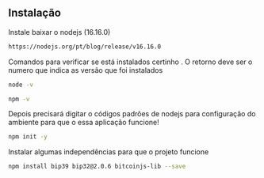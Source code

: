 
## Instalação

Instale baixar o nodejs (16.16.0)
```bash
https://nodejs.org/pt/blog/release/v16.16.0
```
    
Comandos para verificar se está instalados certinho . O retorno deve ser o numero que indica as versão que foi instalados

```bash
node -v
```
```bash
npm -v
````

Depois precisará digitar o códigos padrões de nodejs para configuração do ambiente para que o essa aplicação funcione!

```bash
npm init -y
````

Instalar algumas independências para que o projeto funcione
```bash
npm install bip39 bip32@2.0.6 bitcoinjs-lib --save
```
